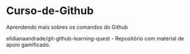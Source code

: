# Curso-de-Github
Aprendendo mais sobres os comandos do Github

elidianaandrade/git-github-learning-quest - Repositório com material de apoio gamificado.
